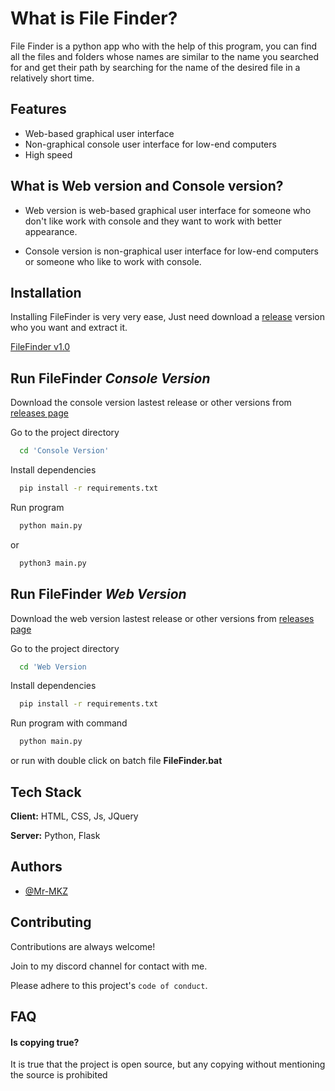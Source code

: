 
# What is File Finder?

File Finder is a python app who with the help of this program, you can find all the files and folders whose names are similar to the name you searched for and get their path by searching for the name of the desired file in a relatively short time.




## Features

- Web-based graphical user interface
- Non-graphical console user interface for low-end computers
- High speed


## What is Web version and Console version?

- Web version is web-based graphical user interface for someone who don't like work with console and they want to work with better appearance.

- Console version is non-graphical user interface for low-end computers or someone who like to work with console.
## Installation

Installing FileFinder is very very ease, Just need download a [release](https://github.com/MR-MKZ/FileFinder/releases) version who you want and extract it.

[FileFinder v1.0](https://github.com/MR-MKZ/FileFinder/releases/tag/v1.0)
## Run FileFinder *Console Version*

Download the console version lastest release or other versions from [releases page](https://github.com/MR-MKZ/FileFinder/releases)

Go to the project directory

```bash
  cd 'Console Version'
```

Install dependencies

```bash
  pip install -r requirements.txt
```

Run program

```bash
  python main.py
```

or 

```bash
  python3 main.py
```


## Run FileFinder *Web Version*

Download the web version lastest release or other versions from [releases page](https://github.com/MR-MKZ/FileFinder/releases)

Go to the project directory

```bash
  cd 'Web Version
```

Install dependencies

```bash
  pip install -r requirements.txt
```

Run program with command

```bash
  python main.py
```

or run with double click on batch file **FileFinder.bat**

## Tech Stack

**Client:** HTML, CSS, Js, JQuery

**Server:** Python, Flask


## Authors

- [@Mr-MKZ](https://www.github.com/MR-MKZ)


## Contributing

Contributions are always welcome!

Join to my discord channel for contact with me.

Please adhere to this project's `code of conduct`.


## FAQ

#### Is copying true?

It is true that the project is open source, but any copying without mentioning the source is prohibited


